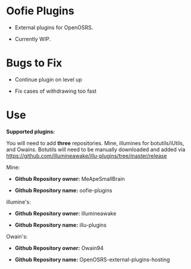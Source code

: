 # Oofie Plugins

- External plugins for OpenOSRS.

- Currently WIP.

# Bugs to Fix

- Continue plugin on level up

- Fix cases of withdrawing too fast

# Use

**Supported plugins:**

You will need to add **three** repositories. Mine, illumines for botutils/iUtils, and Owains.
Botutils will need to be manually downloaded and added via https://github.com/illumineawake/illu-plugins/tree/master/release

Mine:

- **Github Repository owner:** MeApeSmallBrain

- **Github Repository name:** oofie-plugins

illumine's:

- **Github Repository owner:** illumineawake

- **Github Repository name:** illu-plugins

Owain's:

- **Github Repository owner:** Owain94

- **Github Repository name:** OpenOSRS-external-plugins-hosting
